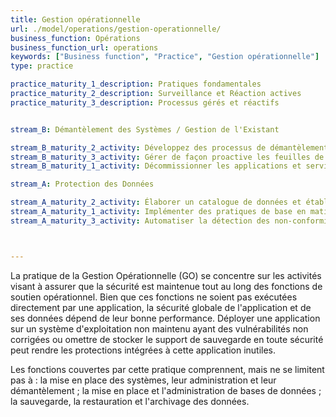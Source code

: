 ```yaml
---
title: Gestion opérationnelle
url: ./model/operations/gestion-operationnelle/
business_function: Opérations
business_function_url: operations
keywords: ["Business function", "Practice", "Gestion opérationnelle"]
type: practice

practice_maturity_1_description: Pratiques fondamentales
practice_maturity_2_description: Surveillance et Réaction actives
practice_maturity_3_description: Processus gérés et réactifs


stream_B: Démantèlement des Systèmes / Gestion de l'Existant

stream_B_maturity_2_activity: Développez des processus de démantèlement répétables pour les systèmes / services inutilisés et pour la migration des dépendances obsolètes. Gérez les feuilles de route de migration pour les clients.
stream_B_maturity_3_activity: Gérer de façon proactive les feuilles de route des migrations, tant pour les dépendances en fin de vie sans support que pour les anciennes versions des logiciels fournis.
stream_B_maturity_1_activity: Décommissionner les applications et services inutilisés tels qu'identifiés. Gérez individuellement les mises à jour/migrations clients.

stream_A: Protection des Données

stream_A_maturity_2_activity: Élaborer un catalogue de données et établir une politique de protection des données.
stream_A_maturity_1_activity: Implémenter des pratiques de base en matière de protection des données
stream_A_maturity_3_activity: Automatiser la détection des non-conformités aux politiques et vérifier la conformité périodiquement. Réviser et mettre à jour régulièrement le catalogue de données et la politique de protection des données.



---
```


La pratique de la Gestion Opérationnelle (GO) se concentre sur les activités visant à assurer que la sécurité est maintenue tout au long des fonctions de soutien opérationnel. Bien que ces fonctions ne soient pas exécutées directement par une application, la sécurité globale de l'application et de ses données dépend de leur bonne performance. Déployer une application sur un système d'exploitation non maintenu ayant des vulnérabilités non corrigées ou omettre de stocker le support de sauvegarde en toute sécurité peut rendre les protections intégrées à cette application inutiles.

Les fonctions couvertes par cette pratique comprennent, mais ne se limitent pas à : la mise en place des systèmes, leur administration et leur démantèlement ; la mise en place et l'administration de bases de données ; la sauvegarde, la restauration et l'archivage des données.


